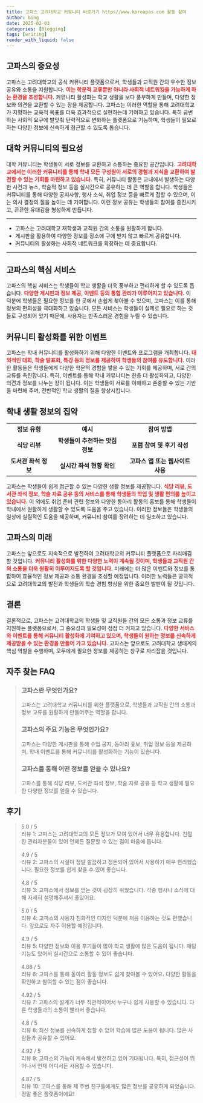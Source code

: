 ```yaml
---
title: 고파스 고려대학교 커뮤니티 바로가기 https//www.koreapas.com 활동 참여
author: bing
date: 2025-02-03
categories: [Blogging]
tags: [writing]
render_with_liquid: false
---
```



<h2 id='고파스의중요성'>고파스의 중요성</h2>

<p>고파스는 고려대학교의 공식 커뮤니티 플랫폼으로서, 학생들과 교직원 간의 우수한 정보 공유와 소통을 지원합니다. <b><span style="color: #ee2323;">이는 학문적 교류뿐만 아니라 사회적 네트워킹을 가능하게 하는 환경을 조성합니다.</span></b> 커뮤니티 활성화는 학교 생활을 보다 풍부하게 만들며, 다양한 정보와 의견을 교환할 수 있는 장을 제공합니다. 고파스는 이러한 역할을 통해 고려대학교가 지향하는 교육적 목표를 더욱 효과적으로 실현하는데 기여하고 있습니다. 특히 급변하는 사회적 요구에 발맞춰 탄력적으로 변화하는 플랫폼으로 기능하며, 학생들이 필요로 하는 다양한 정보에 신속하게 접근할 수 있도록 돕습니다.</p>

<h2 id='대학커뮤니티의필요성'>대학 커뮤니티의 필요성</h2>

<p>대학 커뮤니티는 학생들이 서로 정보를 교환하고 소통하는 중요한 공간입니다. <b><span style="color: #ee2323;">고려대학교에서는 이러한 커뮤니티를 통해 학내 모든 구성원이 서로의 경험과 지식을 교환하여 발전할 수 있는 기회를 마련하고 있습니다.</span></b> 특히, 커뮤니티 활동은 교내에서 발생하는 다양한 사건과 뉴스, 학술적 정보 등을 실시간으로 공유하는 데 큰 역할을 합니다. 학생들은 커뮤니티를 통해 다양한 공지사항, 행사 소식, 취업 정보 등을 빠르게 접할 수 있으며, 이는 의사 결정의 질을 높이는 데 기여합니다. 이런 정보 공유는 학생들의 참여를 증진시키고, 끈끈한 유대감을 형성하게 만듭니다.</p>

<hr />

<ul>
    <li>고파스는 고려대학교 재학생과 교직원 간의 소통을 원활하게 합니다.</li>
    <li>게시판을 활용하여 다양한 정보를 장소에 구애 받지 않고 빠르게 공유합니다.</li>
    <li>커뮤니티의 활성화는 사회적 네트워크를 확장하는 데 중요합니다.</li>
</ul>

<hr />

<h2 id='고파스의핵심서비스'>고파스의 핵심 서비스</h2>

<p>고파스의 핵심 서비스는 학생들이 학교 생활을 더욱 풍부하고 편리하게 할 수 있도록 돕습니다. <b><span style="color: #ee2323;">다양한 게시판과 정보 제공, 이벤트 등의 통합 관리가 이루어지고 있습니다.</span></b> 이 덕분에 학생들은 필요한 정보를 한 곳에서 손쉽게 찾아볼 수 있으며, 고파스는 이를 통해 정보의 편의성을 극대화하고 있습니다. 모든 서비스는 학생들이 실제로 필요로 하는 것들로 구성되어 있기 때문에, 사용자는 만족스러운 경험을 누릴 수 있습니다.</p>

<h2 id='커뮤니티활성화를위한이벤트'>커뮤니티 활성화를 위한 이벤트</h2>

<p>고파스는 학내 커뮤니티를 활성화하기 위해 다양한 이벤트와 프로그램을 개최합니다. <b><span style="color: #ee2323;">대외적인 대회, 학술 발표회, 특강 등의 정보를 제공하여 학생들의 참여를 유도합니다.</span></b> 이러한 활동들은 학생들에게 다양한 학문적 경험을 쌓을 수 있는 기회를 제공하며, 서로 간의 교류를 촉진합니다. 특히, 이벤트를 통해 학내 커뮤니티는 한층 더 활성화되고, 다양한 의견과 정보를 나누는 장이 됩니다. 이는 학생들이 서로를 이해하고 존중할 수 있는 기반을 마련해 주며, 전반적인 학교 생활의 질을 향상시킵니다.</p>

<h2 id='학내생활정보의집약'>학내 생활 정보의 집약</h2>

<table>
    <tr>
        <td style="text-align: center; height: 17px;"><b>정보 유형</b></td>
        <td style="text-align: center; height: 17px;"><b>예시</b></td>
        <td style="text-align: center; height: 17px;"><b>참여 방법</b></td>
    </tr>
    <tr>
        <td style="text-align: center; height: 17px;"><b>식당 리뷰</b></td>
        <td style="text-align: center; height: 17px;"><b>학생들이 추천하는 맛집 정보</b></td>
        <td style="text-align: center; height: 17px;"><b>포럼 참여 및 후기 작성</b></td>
    </tr>
    <tr>
        <td style="text-align: center; height: 17px;"><b>도서관 좌석 정보</b></td>
        <td style="text-align: center; height: 17px;"><b>실시간 좌석 현황 확인</b></td>
        <td style="text-align: center; height: 17px;"><b>고파스 앱 또는 웹사이트 사용</b></td>
    </tr>
</table>

<p>고파스는 학생들이 쉽게 접근할 수 있는 다양한 생활 정보를 제공합니다. <b><span style="color: #ee2323;">식당 리뷰, 도서관 좌석 정보, 학술 자료 공유 등의 서비스를 통해 학생들의 학업 및 생활 편의를 높이고 있습니다.</span></b> 이 외에도 취업 준비 관련 정보와 다양한 동아리 활동의 홍보를 통해 학생들이 학내에서 원활하게 생활할 수 있도록 도움을 주고 있습니다. 이러한 정보들은 학생들의 일상에 실질적인 도움을 제공하며, 커뮤니티 참여를 장려하는 데 일조하고 있습니다.</p>

<h2 id='고파스의미래'>고파스의 미래</h2>

<p>고파스는 앞으로도 지속적으로 발전하여 고려대학교의 커뮤니티 플랫폼으로 자리매김할 것입니다. <b><span style="color: #ee2323;">커뮤니티 활성화를 위한 다양한 노력이 계속될 것이며, 학생들과 교직원 간의 소통을 더욱 원활히 이루어지도록 할 것입니다.</span></b> 미래에는 더 많은 이벤트와 정보를 통합하여 효율적인 정보 제공과 소통 환경을 조성할 예정입니다. 이러한 노력들은 궁극적으로 고려대학교의 발전과 학생들의 학습 경험 향상을 위한 중요한 발판이 될 것입니다.</p>

<h2 id='결론'>결론</h2>

<p>결론적으로, 고파스는 고려대학교의 학생들 및 교직원들 간의 모든 소통과 정보 교류를 지원하는 플랫폼으로서, 그 중요성과 필요성이 점점 더 커지고 있습니다. <b><span style="color: #ee2323;">다양한 서비스와 이벤트를 통해 커뮤니티 활성화에 기여하고 있으며, 학생들이 원하는 정보를 신속하게 제공받을 수 있는 환경을 만들어 가고 있습니다.</span></b> 고파스는 앞으로도 고려대학교 생태계의 핵심 역할을 수행하며, 모두에게 필요한 정보를 제공하는 창구로 자리잡을 것입니다.</p>


<h2 id='자주_찾는_FAQ'>자주 찾는 FAQ</h2>
<div itemscope="" itemtype="https://schema.org/FAQPage"> 
<blockquote> 
<div itemscope="" itemprop="mainEntity" itemtype="https://schema.org/Question"> 
<h3 itemprop="name">고파스란 무엇인가요?</h3> 
<div itemscope="" itemprop="acceptedAnswer" itemtype="https://schema.org/Answer"> 
<span itemprop="text"> 
<p>고파스는 고려대학교 커뮤니티를 위한 플랫폼으로, 학생들과 교직원 간의 소통과 정보 교류를 원활하게 만들어주는 역할을 합니다.</p> 
</span> 
</div> 
</div> 
<div itemscope="" itemprop="mainEntity" itemtype="https://schema.org/Question"> 
<h3 itemprop="name">고파스의 주요 기능은 무엇인가요?</h3> 
<div itemscope="" itemprop="acceptedAnswer" itemtype="https://schema.org/Answer"> 
<span itemprop="text"> 
<p>고파스는 다양한 게시판을 통해 수업 공지, 동아리 홍보, 취업 정보 등을 제공하며, 학내 이벤트를 통해 커뮤니티를 활성화하는 기능이 있습니다.</p> 
</span> 
</div> 
</div> 
<div itemscope="" itemprop="mainEntity" itemtype="https://schema.org/Question"> 
<h3 itemprop="name">고파스를 통해 어떤 정보를 얻을 수 있나요?</h3> 
<div itemscope="" itemprop="acceptedAnswer" itemtype="https://schema.org/Answer"> 
<span itemprop="text"> 
<p>고파스를 통해 식당 리뷰, 도서관 좌석 정보, 학술 자료 공유 등 학교 생활에 필요한 다양한 정보를 얻을 수 있습니다.</p> 
</span> 
</div> 
</div> 
</blockquote> 
</div>
<h2 id='후기'>후기</h2>
<div itemscope itemtype="https://schema.org/Product">
  <blockquote>
  <div itemprop="review" itemscope itemtype="https://schema.org/Review">
      <div itemprop="reviewRating" itemscope itemtype="https://schema.org/Rating"> <span itemprop="ratingValue">5.0</span> / <span itemprop="bestRating">5</span> </div>
      <span itemprop="reviewBody">리뷰 1: 고파스는 고려대학교의 모든 정보가 모여 있어서 너무 유용합니다. 친절한 관리자분들이 있어 언제든 질문할 수 있는 점이 마음에 듭니다.</span>
  </div>
  <br>
  <div itemprop="review" itemscope itemtype="https://schema.org/Review">
      <div itemprop="reviewRating" itemscope itemtype="https://schema.org/Rating"> <span itemprop="ratingValue">4.9</span> / <span itemprop="bestRating">5</span> </div>
      <span itemprop="reviewBody">리뷰 2: 고파스의 시설이 정말 깔끔하고 정돈되어 있어서 사용하기 매우 편리했습니다. 필요한 정보를 쉽게 찾을 수 있어 좋습니다.</span>
  </div>
  <br>
  <div itemprop="review" itemscope itemtype="https://schema.org/Review">
      <div itemprop="reviewRating" itemscope itemtype="https://schema.org/Rating"> <span itemprop="ratingValue">4.8</span> / <span itemprop="bestRating">5</span> </div>
      <span itemprop="reviewBody">리뷰 3: 고파스에서 정보를 얻는 것이 굉장히 쉬웠습니다. 각종 행사나 소식에 대해 자세히 설명해주셔서 좋았어요.</span>
  </div>
  <br>
  <div itemprop="review" itemscope itemtype="https://schema.org/Review">
      <div itemprop="reviewRating" itemscope itemtype="https://schema.org/Rating"> <span itemprop="ratingValue">5.0</span> / <span itemprop="bestRating">5</span> </div>
      <span itemprop="reviewBody">리뷰 4: 고파스의 사용자 친화적인 디자인 덕분에 처음 이용하는 것도 편했습니다. 앞으로도 자주 이용할 예정입니다.</span>
  </div>
  <br>
  <div itemprop="review" itemscope itemtype="https://schema.org/Review">
      <div itemprop="reviewRating" itemscope itemtype="https://schema.org/Rating"> <span itemprop="ratingValue">4.9</span> / <span itemprop="bestRating">5</span> </div>
      <span itemprop="reviewBody">리뷰 5: 다양한 정보와 이용 후기들이 많아 학교 생활에 많은 도움이 됩니다. 채팅 기능도 있어서 실시간으로 소통할 수 있어 좋습니다.</span>
  </div>
  <br>
  <div itemprop="review" itemscope itemtype="https://schema.org/Review">
      <div itemprop="reviewRating" itemscope itemtype="https://schema.org/Rating"> <span itemprop="ratingValue">4.88</span> / <span itemprop="bestRating">5</span> </div>
      <span itemprop="reviewBody">리뷰 6: 고파스를 통해 동아리 활동 정보도 쉽게 찾아볼 수 있어요. 다양한 활동을 확인하고 참여할 수 있는 점이 좋습니다.</span>
  </div>
  <br>
  <div itemprop="review" itemscope itemtype="https://schema.org/Review">
      <div itemprop="reviewRating" itemscope itemtype="https://schema.org/Rating"> <span itemprop="ratingValue">4.92</span> / <span itemprop="bestRating">5</span> </div>
      <span itemprop="reviewBody">리뷰 7: 고파스의 설계가 너무 직관적이어서 누구나 쉽게 사용할 수 있습니다. 다른 학생들과의 소통이 빨라서 좋습니다.</span>
  </div>
  <br>
  <div itemprop="review" itemscope itemtype="https://schema.org/Review">
      <div itemprop="reviewRating" itemscope itemtype="https://schema.org/Rating"> <span itemprop="ratingValue">4.8</span> / <span itemprop="bestRating">5</span> </div>
      <span itemprop="reviewBody">리뷰 8: 최신 정보를 신속하게 접할 수 있어 학습에 많은 도움이 됩니다. 많은 사람들과 공유할 수 있어요.</span>
  </div>
  <br>
  <div itemprop="review" itemscope itemtype="https://schema.org/Review">
      <div itemprop="reviewRating" itemscope itemtype="https://schema.org/Rating"> <span itemprop="ratingValue">4.92</span> / <span itemprop="bestRating">5</span> </div>
      <span itemprop="reviewBody">리뷰 9: 고파스의 기능이 계속해서 발전하고 있어 기대됩니다. 특히, 접근성이 뛰어나서 언제 어디서든 사용할 수 있습니다.</span>
  </div>
  <br>
  <div itemprop="review" itemscope itemtype="https://schema.org/Review">
      <div itemprop="reviewRating" itemscope itemtype="https://schema.org/Rating"> <span itemprop="ratingValue">4.87</span> / <span itemprop="bestRating">5</span> </div>
      <span itemprop="reviewBody">리뷰 10: 고파스를 통해 제 주변 친구들에게도 많은 정보를 공유하게 되었습니다. 정말 좋은 플랫폼이에요!</span>
  </div>
  </blockquote>
</div>
